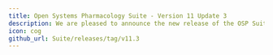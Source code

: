 ```yaml
---
title: Open Systems Pharmacology Suite - Version 11 Update 3
description: We are pleased to announce the new release of the OSP Suite Version 11 Update 3 which is now available for download.
icon: cog
github_url: Suite/releases/tag/v11.3
---
```

